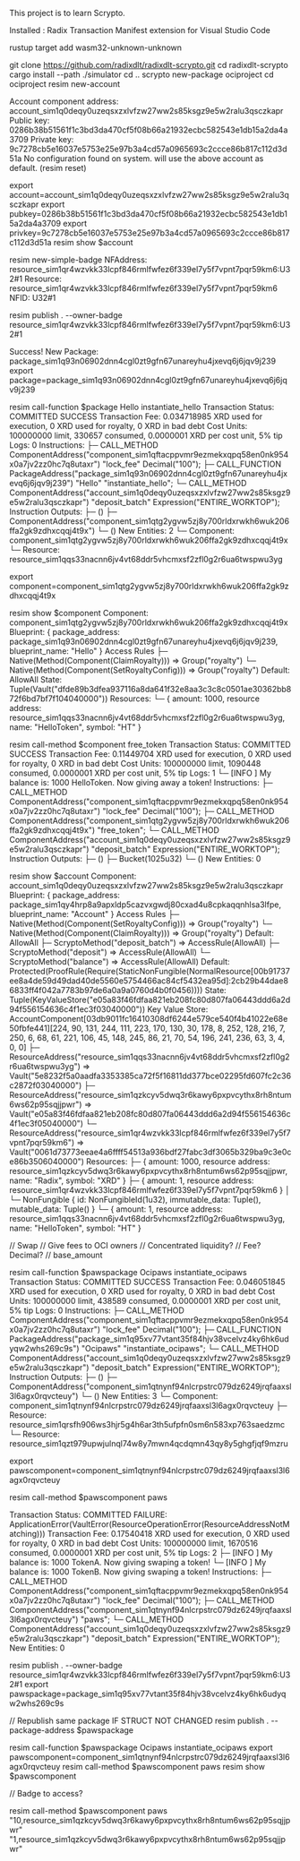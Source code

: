 This project is to learn Scrypto.

Installed : Radix Transaction Manifest extension for Visual Studio Code

rustup target add wasm32-unknown-unknown

git clone https://github.com/radixdlt/radixdlt-scrypto.git
cd radixdlt-scrypto
cargo install --path ./simulator
cd .. 
scrypto new-package ociproject
cd ociproject
resim new-account

Account component address: account_sim1q0deqy0uzeqsxzxlvfzw27ww2s85ksgz9e5w2ralu3qsczkapr
Public key: 0286b38b51561f1c3bd3da470cf5f08b66a21932ecbc582543e1db15a2da4a3709
Private key: 9c7278cb5e16037e5753e25e97b3a4cd57a0965693c2ccce86b817c112d3d51a
No configuration found on system. will use the above account as default.
(resim reset)

export account=account_sim1q0deqy0uzeqsxzxlvfzw27ww2s85ksgz9e5w2ralu3qsczkapr
export pubkey=0286b38b51561f1c3bd3da470cf5f08b66a21932ecbc582543e1db15a2da4a3709
export privkey=9c7278cb5e16037e5753e25e97b3a4cd57a0965693c2ccce86b817c112d3d51a
resim show $account

resim new-simple-badge
NFAddress: resource_sim1qr4wzvkk33lcpf846rmlfwfez6f339el7y5f7vpnt7pqr59km6:U32#1
Resource: resource_sim1qr4wzvkk33lcpf846rmlfwfez6f339el7y5f7vpnt7pqr59km6
NFID: U32#1

resim publish . --owner-badge resource_sim1qr4wzvkk33lcpf846rmlfwfez6f339el7y5f7vpnt7pqr59km6:U32#1

Success! New Package: package_sim1q93n06902dnn4cgl0zt9gfn67unareyhu4jxevq6j6jqv9j239
export package=package_sim1q93n06902dnn4cgl0zt9gfn67unareyhu4jxevq6j6jqv9j239

resim call-function $package Hello instantiate_hello
Transaction Status: COMMITTED SUCCESS
Transaction Fee: 0.034718985 XRD used for execution, 0 XRD used for royalty, 0 XRD in bad debt
Cost Units: 100000000 limit, 330657 consumed, 0.0000001 XRD per cost unit, 5% tip
Logs: 0
Instructions:
├─ CALL_METHOD ComponentAddress("component_sim1qftacppvmr9ezmekxqpq58en0nk954x0a7jv2zz0hc7q8utaxr") "lock_fee" Decimal("100");
├─ CALL_FUNCTION PackageAddress("package_sim1q93n06902dnn4cgl0zt9gfn67unareyhu4jxevq6j6jqv9j239") "Hello" "instantiate_hello";
└─ CALL_METHOD ComponentAddress("account_sim1q0deqy0uzeqsxzxlvfzw27ww2s85ksgz9e5w2ralu3qsczkapr") "deposit_batch" Expression("ENTIRE_WORKTOP");
Instruction Outputs:
├─ ()
├─ ComponentAddress("component_sim1qtg2ygvw5zj8y700rldxrwkh6wuk206ffa2gk9zdhxcqqj4t9x")
└─ ()
New Entities: 2
└─ Component: component_sim1qtg2ygvw5zj8y700rldxrwkh6wuk206ffa2gk9zdhxcqqj4t9x
└─ Resource: resource_sim1qqs33nacnn6jv4vt68ddr5vhcmxsf2zfl0g2r6ua6twspwu3yg

export component=component_sim1qtg2ygvw5zj8y700rldxrwkh6wuk206ffa2gk9zdhxcqqj4t9x

resim show $component
Component: component_sim1qtg2ygvw5zj8y700rldxrwkh6wuk206ffa2gk9zdhxcqqj4t9x
Blueprint: { package_address: package_sim1q93n06902dnn4cgl0zt9gfn67unareyhu4jxevq6j6jqv9j239, blueprint_name: "Hello" }
Access Rules
├─ Native(Method(Component(ClaimRoyalty))) => Group("royalty")
└─ Native(Method(Component(SetRoyaltyConfig))) => Group("royalty")
Default: AllowAll
State: Tuple(Vault("dfde89b3dfea937116a8da641f32e8aa3c3c8c0501ae30362bb872f6bd7bf7f104040000"))
Resources:
└─ { amount: 1000, resource address: resource_sim1qqs33nacnn6jv4vt68ddr5vhcmxsf2zfl0g2r6ua6twspwu3yg, name: "HelloToken", symbol: "HT" }

resim call-method $component free_token
Transaction Status: COMMITTED SUCCESS
Transaction Fee: 0.11449704 XRD used for execution, 0 XRD used for royalty, 0 XRD in bad debt
Cost Units: 100000000 limit, 1090448 consumed, 0.0000001 XRD per cost unit, 5% tip
Logs: 1
└─ [INFO ] My balance is: 1000 HelloToken. Now giving away a token!
Instructions:
├─ CALL_METHOD ComponentAddress("component_sim1qftacppvmr9ezmekxqpq58en0nk954x0a7jv2zz0hc7q8utaxr") "lock_fee" Decimal("100");
├─ CALL_METHOD ComponentAddress("component_sim1qtg2ygvw5zj8y700rldxrwkh6wuk206ffa2gk9zdhxcqqj4t9x") "free_token";
└─ CALL_METHOD ComponentAddress("account_sim1q0deqy0uzeqsxzxlvfzw27ww2s85ksgz9e5w2ralu3qsczkapr") "deposit_batch" Expression("ENTIRE_WORKTOP");
Instruction Outputs:
├─ ()
├─ Bucket(1025u32)
└─ ()
New Entities: 0

resim show $account
Component: account_sim1q0deqy0uzeqsxzxlvfzw27ww2s85ksgz9e5w2ralu3qsczkapr
Blueprint: { package_address: package_sim1qy4hrp8a9apxldp5cazvxgwdj80cxad4u8cpkaqqnhlsa3lfpe, blueprint_name: "Account" }
Access Rules
├─ Native(Method(Component(SetRoyaltyConfig))) => Group("royalty")
└─ Native(Method(Component(ClaimRoyalty))) => Group("royalty")
Default: AllowAll
├─ ScryptoMethod("deposit_batch") => AccessRule(AllowAll)
├─ ScryptoMethod("deposit") => AccessRule(AllowAll)
└─ ScryptoMethod("balance") => AccessRule(AllowAll)
Default: Protected(ProofRule(Require(StaticNonFungible(NormalResource[00b91737ee8a4de59d49dad40de5560e5754466ac84cf5432ea95d]:2cb29b44dae86833ff4f042a7783b97de6a0a9a0760d4b0f0456))))
State: Tuple(KeyValueStore("e05a83f46fdfaa821eb208fc80d807fa06443ddd6a2d94f556154636c4f1ec3f03040000"))
Key Value Store: AccountComponent[03db9011fc16410308df6244e579ce540f4b41022e68e50fbfe441][224, 90, 131, 244, 111, 223, 170, 130, 30, 178, 8, 252, 128, 216, 7, 250, 6, 68, 61, 221, 106, 45, 148, 245, 86, 21, 70, 54, 196, 241, 236, 63, 3, 4, 0, 0]
├─ ResourceAddress("resource_sim1qqs33nacnn6jv4vt68ddr5vhcmxsf2zfl0g2r6ua6twspwu3yg") => Vault("5e8232f5a0aadfa3353385ca72f5f16811dd377bce02295fd607fc2c36c2872f03040000")
├─ ResourceAddress("resource_sim1qzkcyv5dwq3r6kawy6pxpvcythx8rh8ntum6ws62p95sqjjpwr") => Vault("e05a83f46fdfaa821eb208fc80d807fa06443ddd6a2d94f556154636c4f1ec3f05040000")
└─ ResourceAddress("resource_sim1qr4wzvkk33lcpf846rmlfwfez6f339el7y5f7vpnt7pqr59km6") => Vault("0061d73773eeae4a6ffff54513a936bdf27fabc3df3065b329ba9c3e0ce86b3506040000")
Resources:
├─ { amount: 1000, resource address: resource_sim1qzkcyv5dwq3r6kawy6pxpvcythx8rh8ntum6ws62p95sqjjpwr, name: "Radix", symbol: "XRD" }
├─ { amount: 1, resource address: resource_sim1qr4wzvkk33lcpf846rmlfwfez6f339el7y5f7vpnt7pqr59km6 }
│  └─ NonFungible { id: NonFungibleId(1u32), immutable_data: Tuple(), mutable_data: Tuple() }
└─ { amount: 1, resource address: resource_sim1qqs33nacnn6jv4vt68ddr5vhcmxsf2zfl0g2r6ua6twspwu3yg, name: "HelloToken", symbol: "HT" }

// Swap 
// Give fees to OCI owners
// Concentrated liquidity?
// Fee? Decimal?
// base_amount

resim call-function $pawspackage Ocipaws instantiate_ocipaws
Transaction Status: COMMITTED SUCCESS
Transaction Fee: 0.046051845 XRD used for execution, 0 XRD used for royalty, 0 XRD in bad debt
Cost Units: 100000000 limit, 438589 consumed, 0.0000001 XRD per cost unit, 5% tip
Logs: 0
Instructions:
├─ CALL_METHOD ComponentAddress("component_sim1qftacppvmr9ezmekxqpq58en0nk954x0a7jv2zz0hc7q8utaxr") "lock_fee" Decimal("100");
├─ CALL_FUNCTION PackageAddress("package_sim1q95xv77vtant35f84hjv38vcelvz4ky6hk6udyqw2whs269c9s") "Ocipaws" "instantiate_ocipaws";
└─ CALL_METHOD ComponentAddress("account_sim1q0deqy0uzeqsxzxlvfzw27ww2s85ksgz9e5w2ralu3qsczkapr") "deposit_batch" Expression("ENTIRE_WORKTOP");
Instruction Outputs:
├─ ()
├─ ComponentAddress("component_sim1qtnynf94nlcrpstrc079dz6249jrqfaaxsl3l6agx0rqvcteuy")
└─ ()
New Entities: 3
└─ Component: component_sim1qtnynf94nlcrpstrc079dz6249jrqfaaxsl3l6agx0rqvcteuy
├─ Resource: resource_sim1qrsfh906ws3hjr5g4h6ar3th5ufpfn0sm6n583xp763saedzmc
└─ Resource: resource_sim1qzt979upwjulnql74w8y7mwn4qcdqmn43qy8y5ghgfjqf9mzru

export pawscomponent=component_sim1qtnynf94nlcrpstrc079dz6249jrqfaaxsl3l6agx0rqvcteuy

resim call-method $pawscomponent paws

Transaction Status: COMMITTED FAILURE: ApplicationError(VaultError(ResourceOperationError(ResourceAddressNotMatching)))
Transaction Fee: 0.17540418 XRD used for execution, 0 XRD used for royalty, 0 XRD in bad debt
Cost Units: 100000000 limit, 1670516 consumed, 0.0000001 XRD per cost unit, 5% tip
Logs: 2
├─ [INFO ] My balance is: 1000 TokenA. Now giving swaping a token!
└─ [INFO ] My balance is: 1000 TokenB. Now giving swaping a token!
Instructions:
├─ CALL_METHOD ComponentAddress("component_sim1qftacppvmr9ezmekxqpq58en0nk954x0a7jv2zz0hc7q8utaxr") "lock_fee" Decimal("100");
├─ CALL_METHOD ComponentAddress("component_sim1qtnynf94nlcrpstrc079dz6249jrqfaaxsl3l6agx0rqvcteuy") "paws";
└─ CALL_METHOD ComponentAddress("account_sim1q0deqy0uzeqsxzxlvfzw27ww2s85ksgz9e5w2ralu3qsczkapr") "deposit_batch" Expression("ENTIRE_WORKTOP");
New Entities: 0



resim publish . --owner-badge resource_sim1qr4wzvkk33lcpf846rmlfwfez6f339el7y5f7vpnt7pqr59km6:U32#1
export pawspackage=package_sim1q95xv77vtant35f84hjv38vcelvz4ky6hk6udyqw2whs269c9s 

// Republish same package IF STRUCT NOT CHANGED
resim publish . --package-address $pawspackage

resim call-function $pawspackage Ocipaws instantiate_ocipaws
export pawscomponent=component_sim1qtnynf94nlcrpstrc079dz6249jrqfaaxsl3l6agx0rqvcteuy
resim call-method $pawscomponent paws 
resim show $pawscomponent 

// Badge to access?

resim call-method $pawscomponent paws "10,resource_sim1qzkcyv5dwq3r6kawy6pxpvcythx8rh8ntum6ws62p95sqjjpwr" "1,resource_sim1qzkcyv5dwq3r6kawy6pxpvcythx8rh8ntum6ws62p95sqjjpwr"